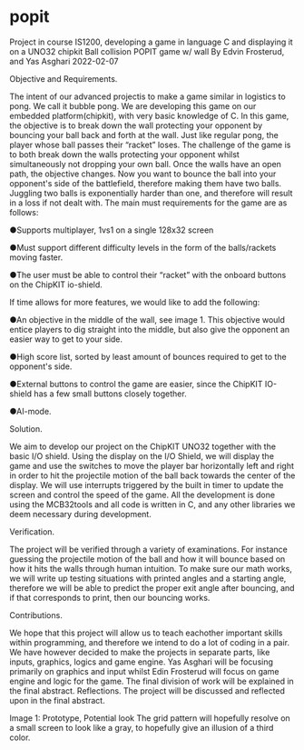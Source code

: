 # popit
Project in course IS1200, developing a game in language C and displaying it on a UNO32 chipkit
Ball collision POPIT game w/ wall
By Edvin Frosterud, and Yas Asghari
2022-02-07

Objective and Requirements.

The intent of our advanced projectis to make a game similar in logistics to pong. We call it
bubble pong. We are developing this game on our embedded platform(chipkit), with very basic
knowledge of C. In this game, the objective is to break down the wall protecting your opponent
by bouncing your ball back and forth at the wall. Just like regular pong, the player whose ball
passes their “racket” loses. The challenge of the game is to both break down the walls protecting
your opponent whilst simultaneously not dropping your own ball. Once the walls have an open
path, the objective changes. Now you want to bounce the ball into your opponent's side of the
battlefield, therefore making them have two balls. Juggling two balls is exponentially harder than
one, and therefore will result in a loss if not dealt with. The main must requirements for the game
are as follows:

●Supports multiplayer, 1vs1 on a single 128x32 screen

●Must support different difficulty levels in the form of the balls/rackets moving faster.

●The user must be able to control their “racket” with the onboard buttons on the ChipKIT
io-shield.

If time allows for more features, we would like to add the following:

●An objective in the middle of the wall, see image 1. This objective would entice players
to dig straight into the middle, but also give the opponent an easier way to get to your
side.

●High score list, sorted by least amount of bounces required to get to the opponent's side.

●External buttons to control the game are easier, since the ChipKIT IO-shield has a few
small buttons closely together.

●AI-mode.

Solution. 

We aim to develop our project on the ChipKIT UNO32 together with the basic I/O
shield. Using the display on the I/O Shield, we will display the game and use the switches to
move the player bar horizontally left and right in order to hit the projectile motion of the ball
back towards the center of the display. We will use interrupts triggered by the built in timer to
update the screen and control the speed of the game. All the development is done using the
MCB32tools and all code is written in C, and any other libraries we deem necessary during
development.

Verification. 

The project will be verified through a variety of examinations. For instance
guessing the projectile motion of the ball and how it will bounce based on how it hits the walls
through human intuition. To make sure our math works, we will write up testing situations with
printed angles and a starting angle, therefore we will be able to predict the proper exit angle after
bouncing, and if that corresponds to print, then our bouncing works.

Contributions.

We hope that this project will allow us to teach eachother important skills within
programming, and therefore we intend to do a lot of coding in a pair. We have however decided
to make the projects in separate parts, like inputs, graphics, logics and game engine. Yas Asghari
will be focusing primarily on graphics and input whilst Edin Frosterud will focus on game
engine and logic for the game. The final division of work will be explained in the final abstract.
Reflections. The project will be discussed and reflected upon in the final abstract.

Image 1: Prototype, Potential look
The grid pattern will hopefully resolve on a small screen to look like a gray, to hopefully give an
illusion of a third color.
